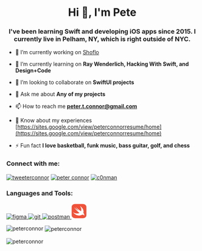 <h1 align="center">Hi 👋, I'm Pete</h1>
<h3 align="center">I've been learning Swift and developing iOS apps since 2015. I currently live in Pelham, NY, which is right outside of NYC.</h3>

- 🔭 I’m currently working on [Shoflo](https://github.com/PeterConnor/Shoflo)

- 🌱 I’m currently learning on **Ray Wenderlich, Hacking With Swift, and Design+Code**

- 👯 I’m looking to collaborate on **SwiftUI projects**

- 💬 Ask me about **Any of my projects**

- 📫 How to reach me **peter.t.connor@gmail.com**

- 📄 Know about my experiences [https://sites.google.com/view/peterconnorresume/home](https://sites.google.com/view/peterconnorresume/home)

- ⚡ Fun fact **I love basketball, funk music, bass guitar, golf, and chess**

<h3 align="left">Connect with me:</h3>
<p align="left">
<a href="https://twitter.com/tweeterconnor" target="blank"><img align="center" src="https://cdn.jsdelivr.net/npm/simple-icons@3.0.1/icons/twitter.svg" alt="tweeterconnor" height="30" width="40" /></a>
<a href="https://www.linkedin.com/in/peter-connor-b5b26614/" target="blank"><img align="center" src="https://cdn.jsdelivr.net/npm/simple-icons@3.0.1/icons/linkedin.svg" alt="peter connor" height="30" width="40" /></a>
<a href="https://stackoverflow.com/users/c0nman" target="blank"><img align="center" src="https://cdn.jsdelivr.net/npm/simple-icons@3.0.1/icons/stackoverflow.svg" alt="c0nman" height="30" width="40" /></a>
</p>

<h3 align="left">Languages and Tools:</h3>
<p align="left"> <a href="https://www.figma.com/" target="_blank"> <img src="https://www.vectorlogo.zone/logos/figma/figma-icon.svg" alt="figma" width="40" height="40"/> </a> <a href="https://git-scm.com/" target="_blank"> <img src="https://www.vectorlogo.zone/logos/git-scm/git-scm-icon.svg" alt="git" width="40" height="40"/> </a> <a href="https://postman.com" target="_blank"> <img src="https://www.vectorlogo.zone/logos/getpostman/getpostman-icon.svg" alt="postman" width="40" height="40"/> </a> <a href="https://developer.apple.com/swift/" target="_blank"> <img src="https://raw.githubusercontent.com/devicons/devicon/master/icons/swift/swift-original.svg" alt="swift" width="40" height="40"/> </a> </p>

<p><img align="left" src="https://github-readme-stats.vercel.app/api/top-langs?username=peterconnor&show_icons=true&locale=en&layout=compact" alt="peterconnor" /></p>

<p>&nbsp;<img align="center" src="https://github-readme-stats.vercel.app/api?username=peterconnor&show_icons=true&locale=en" alt="peterconnor" /></p>

<p><img align="center" src="https://github-readme-streak-stats.herokuapp.com/?user=peterconnor&" alt="peterconnor" /></p>
